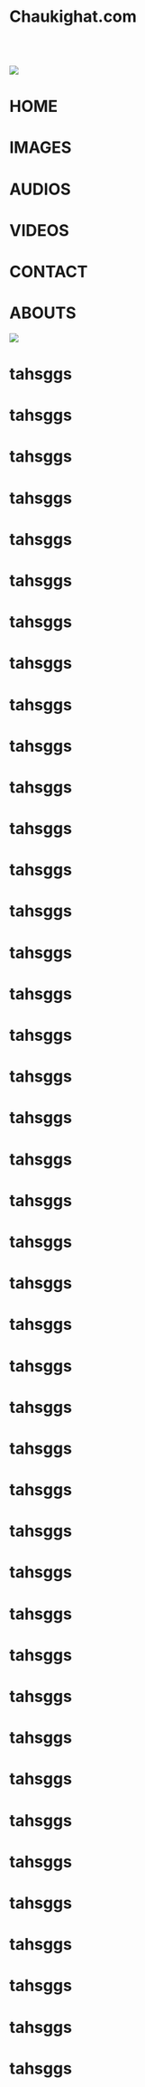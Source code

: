 <html>
	<meta content='user-scalable=0' name='viewport' />
    <link href="styles.css" rel="stylesheet">
 
  <body>
	<div id="a"><h1 id="h11">Chaukighat.com</h1></div>
	<div id="b"onclick="a();b();c();d();e();f()">
	  <div id="c"></div>
	  <div id="c"></div>
	  <div id="c"></div>
	</div>
	<div id="d"><img id="img1" src="http://www.nepal.at/gfx/flagofnepal-right_v2.gif"></div>
	<h1 onclick="a1()"id="manu1" style="transition:300ms;">HOME</h1>
	<h1 onclick="a1()"id="manu2" style="transition:400ms;">IMAGES</h1>
	<h1 onclick="a1()"id="manu3" style="transition:500ms;">AUDIOS</h1>
	<h1 onclick="a1()"id="manu4" style="transition:600ms;">VIDEOS</h1>
	<h1 onclick="a1()"id="manu5" style="transition:700ms;">CONTACT</h1>
	<h1 onclick="a1()"id="manu6" style="transition:800ms;">ABOUTS</h1>
	<img src="2017-06-03-22-45-42-567.jpg">
	<h1>tahsggs</h1>
	<h1>tahsggs</h1>
	<h1>tahsggs</h1>
	<h1>tahsggs</h1>
	<h1>tahsggs</h1>
	<h1>tahsggs</h1>
	<h1>tahsggs</h1>
	<h1>tahsggs</h1>
	<h1>tahsggs</h1>
	<h1>tahsggs</h1>
	<h1>tahsggs</h1>
	<h1>tahsggs</h1>
	<h1>tahsggs</h1>
	<h1>tahsggs</h1>
	<h1>tahsggs</h1>
	<h1>tahsggs</h1>
	<h1>tahsggs</h1>
	<h1>tahsggs</h1>
	<h1>tahsggs</h1>
	<h1>tahsggs</h1>
	<h1>tahsggs</h1>
	<h1>tahsggs</h1>
	<h1>tahsggs</h1>
	<h1>tahsggs</h1>
	<h1>tahsggs</h1>
	<h1>tahsggs</h1>
	<h1>tahsggs</h1>
	<h1>tahsggs</h1>
	<h1>tahsggs</h1>
	<h1>tahsggs</h1>
	<h1>tahsggs</h1>
	<h1>tahsggs</h1>
	<h1>tahsggs</h1>
	<h1>tahsggs</h1>
	<h1>tahsggs</h1>
	<h1>tahsggs</h1>
	<h1>tahsggs</h1>
	<h1>tahsggs</h1>
	<h1>tahsggs</h1>
	<h1>tahsggs</h1>
	<h1>tahsggs</h1>
	<h1>tahsggs</h1>
	<script src="scripts.js"></script>
  </body>
</html>
